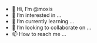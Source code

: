 - 👋 Hi, I’m @moxis
- 👀 I’m interested in ...
- 🌱 I’m currently learning ...
- 💞️ I’m looking to collaborate on ...
- 📫 How to reach me ...

<!---
moxis/moxis is a ✨ special ✨ repository because its `README.md` (this file) appears on your GitHub profile.
You can click the Preview link to take a look at your changes.
--->
